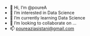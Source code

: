 - 👋 Hi, I’m @poureA
- 👀 I’m interested in Data Science
- 🌱 I’m currently learning Data Science
- 💞️ I’m looking to collaborate on ...
- 📫 poureaziasistani@gmail.com

<!---
poureA/poureA is a ✨ special ✨ repository because its `README.md` (this file) appears on your GitHub profile.
You can click the Preview link to take a look at your changes.
--->
